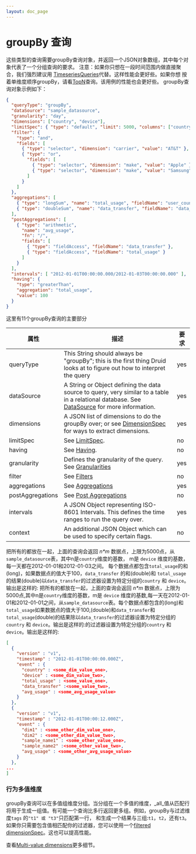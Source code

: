 ```yaml
---
layout: doc_page
---
```

# groupBy 查询

这些类型的查询需要groupBy查询对象，并返回一个JSON对象数组，其中每个对象代表了一个分组查询的要求。
注意：如果你只想在一段时间范围内做直接聚合，我们强烈建议用 [TimeseriesQueries](../querying/timeseriesquery.html)代替。这样性能会更好些。如果你想
按着单维度顺序groupBy，请看[TopN](../querying/topnquery.html)查询。该用例的性能也会更好些。
groupBy查询对象示例如下：
``` json
{
  "queryType": "groupBy",
  "dataSource": "sample_datasource",
  "granularity": "day",
  "dimensions": ["country", "device"],
  "limitSpec": { "type": "default", "limit": 5000, "columns": ["country", "data_transfer"] },
  "filter": {
    "type": "and",
    "fields": [
      { "type": "selector", "dimension": "carrier", "value": "AT&T" },
      { "type": "or", 
        "fields": [
          { "type": "selector", "dimension": "make", "value": "Apple" },
          { "type": "selector", "dimension": "make", "value": "Samsung" }
        ]
      }
    ]
  },
  "aggregations": [
    { "type": "longSum", "name": "total_usage", "fieldName": "user_count" },
    { "type": "doubleSum", "name": "data_transfer", "fieldName": "data_transfer" }
  ],
  "postAggregations": [
    { "type": "arithmetic",
      "name": "avg_usage",
      "fn": "/",
      "fields": [
        { "type": "fieldAccess", "fieldName": "data_transfer" },
        { "type": "fieldAccess", "fieldName": "total_usage" }
      ]
    }
  ],
  "intervals": [ "2012-01-01T00:00:00.000/2012-01-03T00:00:00.000" ],
  "having": {
  	"type": "greaterThan",
  	"aggregation": "total_usage",
  	"value": 100
  }
}
```

这里有11个groupBy查询的主要部分

|属性|描述|要求|
|--------|-----------|---------|
|queryType|This String should always be "groupBy"; this is the first thing Druid looks at to figure out how to interpret the query|yes|
|dataSource|A String or Object defining the data source to query, very similar to a table in a relational database. See [DataSource](../querying/datasource.html) for more information.|yes|
|dimensions|A JSON list of dimensions to do the groupBy over; or see [DimensionSpec](../querying/dimensionspecs.html) for ways to extract dimensions. |yes|
|limitSpec|See [LimitSpec](../querying/limitspec.html).|no|
|having|See [Having](../querying/having.html).|no|
|granularity|Defines the granularity of the query. See [Granularities](../querying/granularities.html)|yes|
|filter|See [Filters](../querying/filters.html)|no|
|aggregations|See [Aggregations](../querying/aggregations.html)|yes|
|postAggregations|See [Post Aggregations](../querying/post-aggregations.html)|no|
|intervals|A JSON Object representing ISO-8601 Intervals. This defines the time ranges to run the query over.|yes|
|context|An additional JSON Object which can be used to specify certain flags.|no|


把所有的都放在一起，上面的查询会返回 *n\*m* 数据点，上限为5000点，从`sample_datasource`表，其中n是`country`维度的基数，
m是 `device` 维度的基数，每一天都在2012-01-01和2012-01-03之间。
每个数据点都包含`total_usage`的和(long)，如果数据点的值大于100，`data_transfer` 的和(double)和 `total_usage`的结果(double)以`data_transfer`的过滤器设置为特定分组的`country` 和 `device`。
输出是这样的:
                                                                                                                                                                                                                                                                                                                  把所有的都放在一起，上面的查询会返回 *n\*m* 数据点，上限为5000点,其中n是`country`维度的基数，m是 `device` 维度的基数,每一天在2012-01-01和2012-01-01之间，从`sample_datasource`表。每个数据点都包含的(long)和`total_usage`如果数据点的值大于100,(double)和`data_transfer`和`total_usage`(double)的结果除以`data_transfer`的过滤器设置为特定分组的`country` 和 `device`。输出是这样的:的过滤器设置为特定分组的`country` 和`device`。输出是这样的:
                                                                                                                                                                                                                    
```json
[ 
  {
    "version" : "v1",
    "timestamp" : "2012-01-01T00:00:00.000Z",
    "event" : {
      "country" : <some_dim_value_one>,
      "device" : <some_dim_value_two>,
      "total_usage" : <some_value_one>,
      "data_transfer" :<some_value_two>,
      "avg_usage" : <some_avg_usage_value>
    }
  }, 
  {
    "version" : "v1",
    "timestamp" : "2012-01-01T00:00:12.000Z",
    "event" : {
      "dim1" : <some_other_dim_value_one>,
      "dim2" : <some_other_dim_value_two>,
      "sample_name1" : <some_other_value_one>,
      "sample_name2" :<some_other_value_two>,
      "avg_usage" : <some_other_avg_usage_value>
    }
  },
...
]
```

### 行为多值维度


groupBy查询可以在多值组维度分组。当分组在一个多值的维度，_all_值从匹配行将用于生成一组值。有可能一个查询比多行返回更多组。例如，groupBy与过滤维度`tags` 的`"t1" 或 "t3"`只匹配第一行，
和生成一个结果与三组:`t1`，`t2`，还有`t3`。如果你只需要包含值相匹配你的过滤器，您可以使用一个[filtered dimensionSpec](dimensionspecs.html#filtered-dimensionspecs)。这也可以提高性能。

查看[Multi-value dimensions](multi-value-dimensions.html)更多细节。